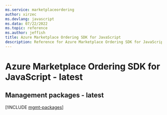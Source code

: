 ```yaml
---
ms.service: marketplaceordering
author: xirzec
ms.devlang: javascript
ms.data: 07/22/2022
ms.topic: reference
ms.author: jeffish
title: Azure Marketplace Ordering SDK for JavaScript
description: Reference for Azure Marketplace Ordering SDK for JavaScript
---
```

# Azure Marketplace Ordering SDK for JavaScript - latest

## Management packages - latest
[!INCLUDE [mgmt-packages](marketplace-ordering-mgmt-index.md)]